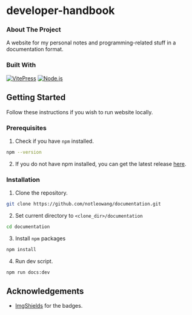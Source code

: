 # developer-handbook

### About The Project
A website for my personal notes and programming-related stuff in a documentation format.

### Built With

[![VitePress](https://img.shields.io/badge/VitePress-0f0f0f?style=for-the-badge&logo=vite)](https://vitepress.dev/)
[![Node.js](https://img.shields.io/badge/Node.js-0f0f0f?style=for-the-badge&logo=node.js)](https://nodejs.org/en)

## Getting Started
Follow these instructions if you wish to run website locally.

### Prerequisites
1. Check if you have `npm` installed.
```sh
npm --version
```
2. If you do not have npm installed, you can get the latest release [here](https://nodejs.org/en).

### Installation
1. Clone the repository.
```sh
git clone https://github.com/notleowang/documentation.git
```
2. Set current directory to `<clone_dir>/documentation`
```sh
cd documentation
```
3. Install `npm` packages
```sh
npm install
```
4. Run dev script.
```sh
npm run docs:dev
```

## Acknowledgements
- [ImgShields](https://shields.io/) for the badges.